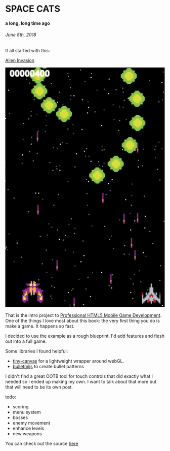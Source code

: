 # SPACE CATS
#### a long, long time ago
###### *June 8th, 2018*

It all started with this:

[Alien Invasion](http://cykod.github.io/AlienInvasion/)

[![AlienInvasion](img/AlienInvasion.png "less than 500 lines of code")](http://cykod.github.io/AlienInvasion/)

That is the intro project to [Professional HTML5 Mobile Game Development](http://www.wrox.com/WileyCDA/WroxTitle/Professional-HTML5-Mobile-Game-Development.productCd-1118301323.html). One of the things I love most about this book: the very first thing you do is make a game. It happens so fast.

I decided to use the example as a rough blueprint. I'd add features and flesh out into a full game. 

Some libraries I found helpful:
  * [tiny-canvas](https://github.com/bitnenfer/tiny-canvas) for a lightweight wrapper around webGL.
  * [bulletmljs](https://github.com/daishihmr/bulletml.js) to create bullet patterns

I didn't find a great OOTB tool for touch controls that did exactly what I needed so I ended up making my own. I want to talk about that more but that will need to be its own post.

todo:
  * scoring
  * menu system
  * bosses
  * enemy movement
  * enhance levels
  * new weapons

You can check out the source [here](https://github.com/soumam/space-cats)